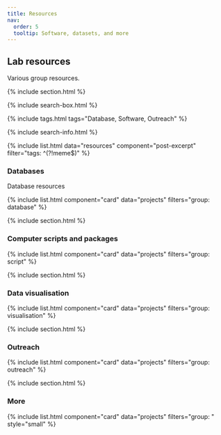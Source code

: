 ```yaml
---
title: Resources
nav:
  order: 5
  tooltip: Software, datasets, and more
---
```


## Lab resources

Various group resources.


{% include section.html %}

{% include search-box.html %}

{% include tags.html tags="Database, Software, Outreach" %}

{% include search-info.html %}

{% include list.html data="resources" component="post-excerpt" filter="tags: ^(?!meme$)" %}


### Databases

Database resources

{% include list.html component="card" data="projects" filters="group: database" %}

{% include section.html %}

### Computer scripts and packages

{% include list.html component="card" data="projects" filters="group: script" %}

{% include section.html %}

### Data visualisation

{% include list.html component="card" data="projects" filters="group: visualisation" %}

{% include section.html %}

### Outreach

{% include list.html component="card" data="projects" filters="group: outreach" %}

{% include section.html %}


### More

{% include list.html component="card" data="projects" filters="group: " style="small" %}
